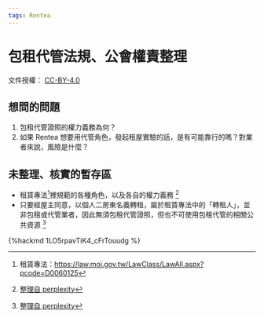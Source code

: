 ```yaml
---
tags: Rentea
---
```

# 包租代管法規、公會權責整理

文件授權： [CC-BY-4.0](https://creativecommons.org/licenses/by/4.0/deed.zh_TW)

## 想問的問題

1. 包租代管證照的權力義務為何？
2. 如果 Rentea 想要用代管角色，發起租屋實驗的話，是有可能靠行的嗎？對業者來說，風險是什麼？

## 未整理、核實的暫存區

- 租賃專法[^1]裡規範的各種角色，以及各自的權力義務 [^2]
- 只要經屋主同意，以個人二房東名義轉租，屬於租賃專法中的「轉租人」，並非包租或代管業者，因此無須包租代管證照，但也不可使用包租代管的相關公共資源 [^3]

[^1]: 租賃專法：https://law.moj.gov.tw/LawClass/LawAll.aspx?pcode=D0060125
[^2]: [整理自 perplexity](https://www.perplexity.ai/search/qing-zheng-li-tai-wan-zu-ren-z-Q3WdiVNiQ4OcTXLsjafxRg)
[^3]: [整理自 perplexity](https://www.perplexity.ai/search/zai-tai-wan-zuo-bao-zu-huo-dai-9eBQSqNlRR.ku1g_rx1Gdw)

{%hackmd 1LO5rpavTiK4_cFrTouudg %}
